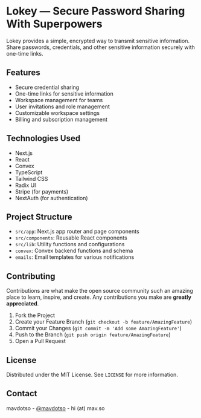 # Lokey — Secure Password Sharing With Superpowers

Lokey provides a simple, encrypted way to transmit sensitive information. Share passwords, credentials, and other sensitive information securely with one-time links.

## Features

-   Secure credential sharing
-   One-time links for sensitive information
-   Workspace management for teams
-   User invitations and role management
-   Customizable workspace settings
-   Billing and subscription management

## Technologies Used

-   Next.js
-   React
-   Convex
-   TypeScript
-   Tailwind CSS
-   Radix UI
-   Stripe (for payments)
-   NextAuth (for authentication)

## Project Structure

-   `src/app`: Next.js app router and page components
-   `src/components`: Reusable React components
-   `src/lib`: Utility functions and configurations
-   `convex`: Convex backend functions and schema
-   `emails`: Email templates for various notifications

## Contributing

Contributions are what make the open source community such an amazing place to learn, inspire, and create. Any contributions you make are **greatly appreciated**.

1. Fork the Project
2. Create your Feature Branch (`git checkout -b feature/AmazingFeature`)
3. Commit your Changes (`git commit -m 'Add some AmazingFeature'`)
4. Push to the Branch (`git push origin feature/AmazingFeature`)
5. Open a Pull Request

## License

Distributed under the MIT License. See `LICENSE` for more information.

## Contact

mavdotso - [@mavdotso](https://s.com/mavdotso) - hi (at) mav.so
